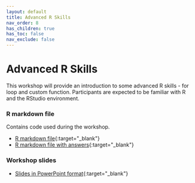 ```yaml
---
layout: default
title: Advanced R Skills
nav_order: 8
has_children: true
has_toc: false
nav_exclude: false
---
```


# Advanced R Skills
This workshop will provide an introduction to some advanced R skills - for loop and custom function. Participants are expected to be familiar with R and the RStudio environment.


### R markdown file
Contains code used during the workshop.
- [R markdown file](Advanced_Skills.Rmd){:target="_blank"}
- [R markdown file with answers](Advanced_Skills_Answers.Rmd){:target="_blank"}


### Workshop slides
- [Slides in PowerPoint format](Advanced_Skills_Presentation.pptx){:target="_blank"}
